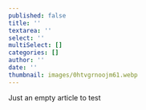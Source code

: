 ```yaml
---
published: false
title: ''
textarea: ''
select: ''
multiSelect: []
categories: []
author: ''
date: ''
thumbnail: images/0htvgrnoojm61.webp
---
```

Just an empty article to test

